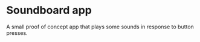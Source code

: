 # Soundboard app

A small proof of concept app that plays some sounds in response to button presses. 
